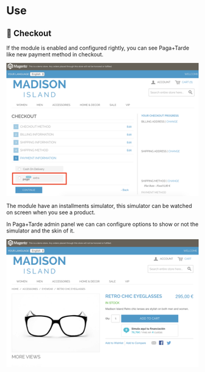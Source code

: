 # Use

## :eyes: Checkout

If the module is enabled and configured rightly, you can see Paga+Tarde like new payment method in checkout.

![Step 1](./use-step1.png?raw=true "Step 1")

The module have an installments simulator, this simulator can be watched on screen when you see a product.

In Paga+Tarde admin panel we can can configure options to show or not the simulator and the skin of it.

![Step 2](./use-step2.png?raw=true "Step 2")

